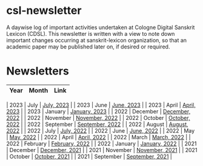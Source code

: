 # csl-newsletter

A daywise log of important activities undertaken at Cologne Digital Sanskrit Lexicon (CDSL).
This newsletter is written with a view to note down important changes occurring at sanskrit-lexicon organization, so that an academic paper may be published later on, if desired or required.

# Newsletters

| Year | Month | Link |
| --- | --- | --- |

| 2023 | July | [July, 2023](https://github.com/sanskrit-lexicon/csl-newsletter/blob/main/january2023.md) |
| 2023 | June | [June, 2023](https://github.com/sanskrit-lexicon/csl-newsletter/blob/main/january2023.md) |
| 2023 | April | [April, 2023](https://github.com/sanskrit-lexicon/csl-newsletter/blob/main/january2023.md) |
| 2023 | January | [January, 2023](https://github.com/sanskrit-lexicon/csl-newsletter/blob/main/january2023.md) |
| 2022 | December | [December, 2022](https://github.com/sanskrit-lexicon/csl-newsletter/blob/main/december2022.md) |
| 2022 | November | [November, 2022](https://github.com/sanskrit-lexicon/csl-newsletter/blob/main/november2022.md) |
| 2022 | October | [October, 2022](https://github.com/sanskrit-lexicon/csl-newsletter/blob/main/october2022.md) |
| 2022 | September | [September, 2022](https://github.com/sanskrit-lexicon/csl-newsletter/blob/main/september2022.md) |
| 2022 | August | [August, 2022](https://github.com/sanskrit-lexicon/csl-newsletter/blob/main/august2022.md) |
| 2022 | July | [July, 2022](https://github.com/sanskrit-lexicon/csl-newsletter/blob/main/july2022.md) |
| 2022 | June | [June, 2022](https://github.com/sanskrit-lexicon/csl-newsletter/blob/main/june2022.md) |
| 2022 | May | [May, 2022](https://github.com/sanskrit-lexicon/csl-newsletter/blob/main/may2022.md) |
| 2022 | April | [April, 2022](https://github.com/sanskrit-lexicon/csl-newsletter/blob/main/april2022.md) |
| 2022 | March | [March, 2022](https://github.com/sanskrit-lexicon/csl-newsletter/blob/main/march2022.md) |
| 2022 | February | [February, 2022](https://github.com/sanskrit-lexicon/csl-newsletter/blob/main/february2022.md) |
| 2022 | January | [January, 2022](https://github.com/sanskrit-lexicon/csl-newsletter/blob/main/january2022.md) |
| 2021 | December | [December, 2021](https://github.com/sanskrit-lexicon/csl-newsletter/blob/main/december2021.md) |
| 2021 | November | [November, 2021](https://github.com/sanskrit-lexicon/csl-newsletter/blob/main/november2021.md) |
| 2021 | October | [October, 2021](https://github.com/sanskrit-lexicon/csl-newsletter/blob/main/october2021.md) |
| 2021 | September | [September, 2021](https://github.com/sanskrit-lexicon/csl-newsletter/blob/main/september2021.md) |

